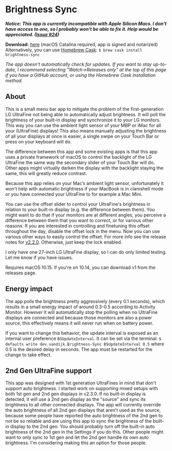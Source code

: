 #  Brightness Sync

___Notice: This app is currently incompatible with Apple Silicon Macs. I don't have access to one, so I probably won't be able to fix it. Help would be appreciated. ([Issue #24](https://github.com/OCJvanDijk/Brightness-Sync/issues/24))___

__Download:__ [here](https://github.com/OCJvanDijk/Brightness-Sync/releases/latest/download/Brightness.Sync.app.zip) (macOS Catalina required, app is signed and notarized)  
Alternatively, you can use [Homebrew Cask](https://github.com/Homebrew/homebrew-cask): `$ brew cask install brightness-sync`

_The app doesn't automatically check for updates. If you want to stay up-to-date, I recommend selecting "Watch->Releases only" at the top of this page if you have a GitHub account, or using the Homebrew Cask installation method._

## About
This is a small menu bar app to mitigate the problem of the first-generation LG UltraFine not being able to automatically adjust brightness.
It will poll the brightness of your built-in display and synchronize it to your LG monitors.
This way you can use the ambient light sensor of your MBP or iMac for all your (UltraFine) displays!
This also means manually adjusting the brightness of all your displays at once is easier, a single swipe on your Touch Bar or press on your keyboard will do.

The difference between this app and some existing apps is that this app uses a private framework of macOS to control the backlight of the LG UltraFine the same way the secondary slider of your Touch Bar will do.
Other apps might virtually darken the display with the backlight staying the same, this will greatly reduce contrast.

Because this app relies on your Mac’s ambient light sensor, unfortunately it won't help with automatic brightness if your MacBook is in clamshell mode or you have connected your UltraFine to for example a Mac Mini.

You can use the offset slider to control your UltraFine's brightness in relation to your built-in display (e.g. the difference between them). You might want to do that if your monitors are at different angles, you perceive a difference between them that you want to correct, or for various other reasons. 
If you are interested in controlling and finetuning this offset throughout the day, disable the offset lock in the menu. Now you can use various other ways to easily control the offset. For more info see the release notes for [v2.2.0](https://github.com/OCJvanDijk/Brightness-Sync/releases/tag/v2.2.0). Otherwise, just keep the lock enabled.

I only have one 27-inch LG UltraFine display, so I can do only limited testing. Let me know if you have issues.

Requires macOS 10.15. If you're on 10.14, you can download v1 from the releases page.

## Energy impact
The app polls the brightness pretty aggressively (every 0.1 seconds), which results in a small energy impact of around 0.3-0.5 according to Activity Monitor.
_However_ it will automatically stop the polling when no UltraFine displays are connected and because those monitors are also a power source, this effectively means it will never run when on battery power.

If you want to change this behavior, the update interval is exposed as an internal user preference `BSUpdateInterval`. It can be set via the terminal: 
`$ defaults write dev.vandijk.Brightness-Sync BSUpdateInterval 0.5` where 0.5 is the desired delay in seconds. The app must be restarted for the change to take effect.

## 2nd Gen UltraFine support
This app was designed with 1st generation UltraFines in mind that don't support auto brightness. I started work on supporting mixed setups with both 1st gen and 2nd gen displays in v2.3.0. If no built-in display is detected, it will use a 2nd gen display as the "source" and sync its brightness to all other connected displays. The app will currently override the auto brightness of all 2nd gen displays that aren't used as the source, because some people have reported the auto brightness of the 2nd gen to not be so reliable and are using this app to sync the brightness of the built-in display to the 2nd gen. You should probably turn off the built-in auto brightness of the 2nd gen in the Settings if you do this. Other people might want to only sync to 1st gen and let the 2nd gen handle its own auto brightness. I'm considering making this an option for those people.

